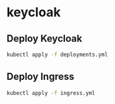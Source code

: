 # keycloak
## Deploy Keycloak
```bash
kubectl apply -f deployments.yml
```
## Deploy Ingress
```bash
kubectl apply -f ingress.yml
```

